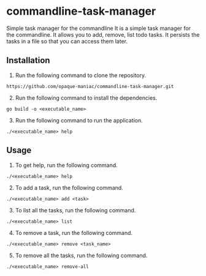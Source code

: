 # commandline-task-manager
Simple task manager for the commandline
It is a simple task manager for the commandline. It allows you to add, remove, list todo tasks.
It persists the tasks in a file so that you can access them later.

## Installation
1. Run the following command to clone the repository.
``` shell
https://github.com/opaque-maniac/commandline-task-manager.git
```

2. Run the following command to install the dependencies.
``` shell
go build -o <executable_name>
```

3. Run the following command to run the application.
``` shell
./<executable_name> help
```

## Usage
1. To get help, run the following command.
``` shell
./<executable_name> help
```

2. To add a task, run the following command.
``` shell
./<executable_name> add <task>
```

3. To list all the tasks, run the following command.
``` shell
./<executable_name> list
```

4. To remove a task, run the following command.
``` shell
./<executable_name> remove <task_name>
```

5. To remove all the tasks, run the following command.
``` shell
./<executable_name> remove-all
```
